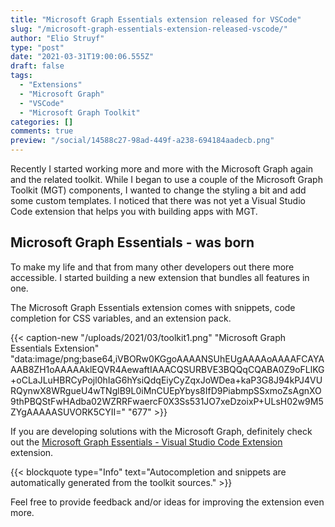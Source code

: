 ```yaml
---
title: "Microsoft Graph Essentials extension released for VSCode"
slug: "/microsoft-graph-essentials-extension-released-vscode/"
author: "Elio Struyf"
type: "post"
date: "2021-03-31T19:00:06.555Z"
draft: false
tags:
  - "Extensions"
  - "Microsoft Graph"
  - "VSCode"
  - "Microsoft Graph Toolkit"
categories: []
comments: true
preview: "/social/14588c27-98ad-449f-a238-694184aadecb.png"
---
```


Recently I started working more and more with the Microsoft Graph again and the related toolkit. While I began to use a couple of the Microsoft Graph Toolkit (MGT) components, I wanted to change the styling a bit and add some custom templates. I noticed that there was not yet a Visual Studio Code extension that helps you with building apps with MGT.

## Microsoft Graph Essentials - was born

To make my life and that from many other developers out there more accessible. I started building a new extension that bundles all features in one.

The Microsoft Graph Essentials extension comes with snippets, code completion for CSS variables, and an extension pack.

{{< caption-new "/uploads/2021/03/toolkit1.png" "Microsoft Graph Essentials Extension"  "data:image/png;base64,iVBORw0KGgoAAAANSUhEUgAAAAoAAAAFCAYAAAB8ZH1oAAAAAklEQVR4AewaftIAAACQSURBVE3BQQqCQABA0Z9oFLlKG+oCLaJLuHBRCyPojl0hIaG6hYsiQdqEiyCyZqxJoWDea+kaP3G8J94kPJ4VURQynwX8WRgueU4wTNglB9L0iMnCUEpYbys8IfD9PiabmpSSxmoZsAgnXO9thPBQStFwHAdba02WZRRFwaercF0X3Ss531JO7xeDzoixP+ULsH02w9M5ZYgAAAAASUVORK5CYII=" "677" >}}

If you are developing solutions with the Microsoft Graph, definitely check out the [Microsoft Graph Essentials - Visual Studio Code Extension](https://marketplace.visualstudio.com/items?itemName=eliostruyf.vscode-msgraph-essentials) extension.

{{< blockquote type="Info" text="Autocompletion and snippets are automatically generated from the toolkit sources." >}}

Feel free to provide feedback and/or ideas for improving the extension even more.